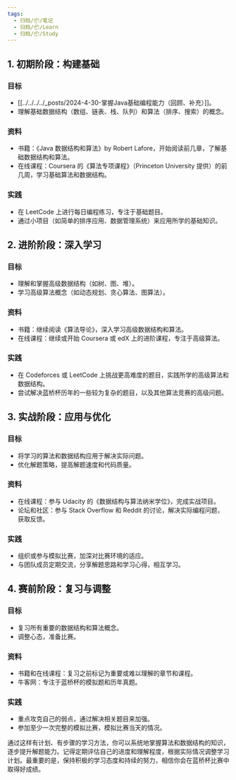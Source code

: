 ```yaml
---
tags:
  - 归档/📦/笔记
  - 归档/📦/Learn
  - 归档/📦/Study
---
```


## 1. 初期阶段：构建基础

### 目标

- [[../../../../_posts/2024-4-30-掌握Java基础编程能力（回顾、补充）]]。
- 理解基础数据结构（数组、链表、栈、队列）和算法（排序、搜索）的概念。

### 资料

- 书籍：《Java 数据结构和算法》by Robert Lafore，开始阅读前几章，了解基础数据结构和算法。
- 在线课程：Coursera 的《算法专项课程》（Princeton University 提供）的前几周，学习基础算法和数据结构。

### 实践

- 在 LeetCode 上进行每日编程练习，专注于基础题目。
- 通过小项目（如简单的排序应用、数据管理系统）来应用所学的基础知识。

## 2. 进阶阶段：深入学习

### 目标

- 理解和掌握高级数据结构（如树、图、堆）。
- 学习高级算法概念（如动态规划、贪心算法、图算法）。

### 资料

- 书籍：继续阅读《算法导论》，深入学习高级数据结构和算法。
- 在线课程：继续或开始 Coursera 或 edX 上的进阶课程，专注于高级算法。

### 实践

- 在 Codeforces 或 LeetCode 上挑战更高难度的题目，实践所学的高级算法和数据结构。
- 尝试解决蓝桥杯历年的一些较为复杂的题目，以及其他算法竞赛的高级问题。

## 3. 实战阶段：应用与优化

### 目标

- 将学习的算法和数据结构应用于解决实际问题。
- 优化解题策略，提高解题速度和代码质量。

### 资料

- 在线课程：参与 Udacity 的《数据结构与算法纳米学位》，完成实战项目。
- 论坛和社区：参与 Stack Overflow 和 Reddit 的讨论，解决实际编程问题，获取反馈。

### 实践

- 组织或参与模拟比赛，加深对比赛环境的适应。
- 与团队成员定期交流，分享解题思路和学习心得，相互学习。

## 4. 赛前阶段：复习与调整

### 目标

- 复习所有重要的数据结构和算法概念。
- 调整心态，准备比赛。

### 资料

- 书籍和在线课程：复习之前标记为重要或难以理解的章节和课程。
- 牛客网：专注于蓝桥杯的模拟题和历年真题。

### 实践

- 重点攻克自己的弱点，通过解决相关题目来加强。
- 参加至少一次完整的模拟比赛，模拟比赛当天的情况。

通过这样有计划、有步骤的学习方法，你可以系统地掌握算法和数据结构的知识，逐步提升解题能力。记得定期评估自己的进度和理解程度，根据实际情况调整学习计划。最重要的是，保持积极的学习态度和持续的努力，相信你会在蓝桥杯比赛中取得好成绩。
